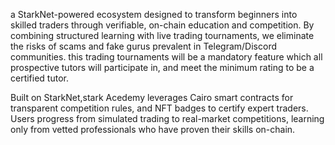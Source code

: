 a StarkNet-powered ecosystem designed to transform beginners into skilled traders through verifiable, on-chain education and competition. By combining structured learning with live trading tournaments, we eliminate the risks of scams and fake gurus prevalent in Telegram/Discord communities. this trading tournaments will be a mandatory feature which all prospective tutors will participate in, and meet the minimum rating to be a certified tutor.

Built on StarkNet,stark Acedemy leverages Cairo smart contracts for transparent competition rules, and NFT badges to certify expert traders. Users progress from simulated trading to real-market competitions, learning only from vetted professionals who have proven their skills on-chain.
